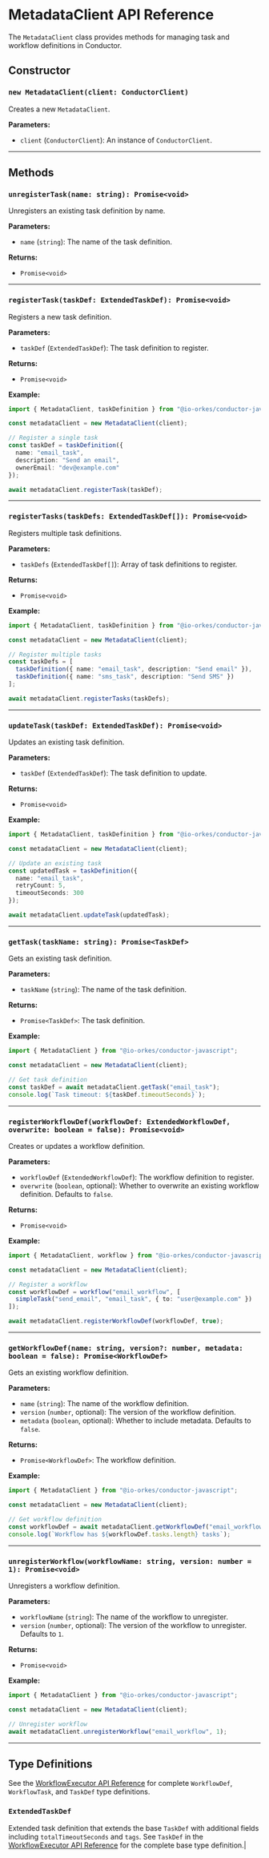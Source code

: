 # MetadataClient API Reference

The `MetadataClient` class provides methods for managing task and workflow definitions in Conductor.

## Constructor

### `new MetadataClient(client: ConductorClient)`

Creates a new `MetadataClient`.

**Parameters:**

-   `client` (`ConductorClient`): An instance of `ConductorClient`.

---

## Methods

### `unregisterTask(name: string): Promise<void>`

Unregisters an existing task definition by name.

**Parameters:**

-   `name` (`string`): The name of the task definition.

**Returns:**

-   `Promise<void>`

---

### `registerTask(taskDef: ExtendedTaskDef): Promise<void>`

Registers a new task definition.

**Parameters:**

-   `taskDef` (`ExtendedTaskDef`): The task definition to register.

**Returns:**

-   `Promise<void>`

**Example:**

```typescript
import { MetadataClient, taskDefinition } from "@io-orkes/conductor-javascript";

const metadataClient = new MetadataClient(client);

// Register a single task
const taskDef = taskDefinition({
  name: "email_task",
  description: "Send an email",
  ownerEmail: "dev@example.com"
});

await metadataClient.registerTask(taskDef);
```

---

### `registerTasks(taskDefs: ExtendedTaskDef[]): Promise<void>`

Registers multiple task definitions.

**Parameters:**

-   `taskDefs` (`ExtendedTaskDef[]`): Array of task definitions to register.

**Returns:**

-   `Promise<void>`

**Example:**

```typescript
import { MetadataClient, taskDefinition } from "@io-orkes/conductor-javascript";

const metadataClient = new MetadataClient(client);

// Register multiple tasks
const taskDefs = [
  taskDefinition({ name: "email_task", description: "Send email" }),
  taskDefinition({ name: "sms_task", description: "Send SMS" })
];

await metadataClient.registerTasks(taskDefs);
```

---

### `updateTask(taskDef: ExtendedTaskDef): Promise<void>`

Updates an existing task definition.

**Parameters:**

-   `taskDef` (`ExtendedTaskDef`): The task definition to update.

**Returns:**

-   `Promise<void>`

**Example:**

```typescript
import { MetadataClient, taskDefinition } from "@io-orkes/conductor-javascript";

const metadataClient = new MetadataClient(client);

// Update an existing task
const updatedTask = taskDefinition({
  name: "email_task",
  retryCount: 5,
  timeoutSeconds: 300
});

await metadataClient.updateTask(updatedTask);
```

---

### `getTask(taskName: string): Promise<TaskDef>`

Gets an existing task definition.

**Parameters:**

-   `taskName` (`string`): The name of the task definition.

**Returns:**

-   `Promise<TaskDef>`: The task definition.

**Example:**

```typescript
import { MetadataClient } from "@io-orkes/conductor-javascript";

const metadataClient = new MetadataClient(client);

// Get task definition
const taskDef = await metadataClient.getTask("email_task");
console.log(`Task timeout: ${taskDef.timeoutSeconds}`);
```

---

### `registerWorkflowDef(workflowDef: ExtendedWorkflowDef, overwrite: boolean = false): Promise<void>`

Creates or updates a workflow definition.

**Parameters:**

-   `workflowDef` (`ExtendedWorkflowDef`): The workflow definition to register.
-   `overwrite` (`boolean`, optional): Whether to overwrite an existing workflow definition. Defaults to `false`.

**Returns:**

-   `Promise<void>`

**Example:**

```typescript
import { MetadataClient, workflow } from "@io-orkes/conductor-javascript";

const metadataClient = new MetadataClient(client);

// Register a workflow
const workflowDef = workflow("email_workflow", [
  simpleTask("send_email", "email_task", { to: "user@example.com" })
]);

await metadataClient.registerWorkflowDef(workflowDef, true);
```

---

### `getWorkflowDef(name: string, version?: number, metadata: boolean = false): Promise<WorkflowDef>`

Gets an existing workflow definition.

**Parameters:**

-   `name` (`string`): The name of the workflow definition.
-   `version` (`number`, optional): The version of the workflow definition.
-   `metadata` (`boolean`, optional): Whether to include metadata. Defaults to `false`.

**Returns:**

-   `Promise<WorkflowDef>`: The workflow definition.

**Example:**

```typescript
import { MetadataClient } from "@io-orkes/conductor-javascript";

const metadataClient = new MetadataClient(client);

// Get workflow definition
const workflowDef = await metadataClient.getWorkflowDef("email_workflow", 1);
console.log(`Workflow has ${workflowDef.tasks.length} tasks`);
```

---

### `unregisterWorkflow(workflowName: string, version: number = 1): Promise<void>`

Unregisters a workflow definition.

**Parameters:**

-   `workflowName` (`string`): The name of the workflow to unregister.
-   `version` (`number`, optional): The version of the workflow to unregister. Defaults to `1`.

**Returns:**

-   `Promise<void>`

**Example:**

```typescript
import { MetadataClient } from "@io-orkes/conductor-javascript";

const metadataClient = new MetadataClient(client);

// Unregister workflow
await metadataClient.unregisterWorkflow("email_workflow", 1);
```

---

## Type Definitions

See the [WorkflowExecutor API Reference](workflow-executor.md) for complete `WorkflowDef`, `WorkflowTask`, and `TaskDef` type definitions.

### `ExtendedTaskDef`
Extended task definition that extends the base `TaskDef` with additional fields including `totalTimeoutSeconds` and `tags`. See `TaskDef` in the [WorkflowExecutor API Reference](workflow-executor.md) for the complete base type definition.|
